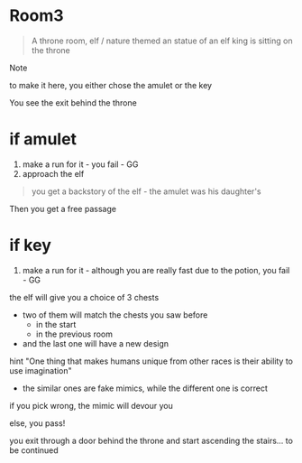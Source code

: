# Room3

> A throne room, elf / nature themed
> an statue of an elf king is sitting on the throne

> [!NOTE]
> to make it here, you either chose the amulet or the key

You see the exit behind the throne

# if amulet
1. make a run for it - you fail - GG
2. approach the elf

> you get a backstory of the elf - the amulet was his daughter's

Then you get a free passage

# if key

1. make a run for it - although you are really fast due to the potion, you fail - GG

the elf will give you a choice of 3 chests
- two of them will match the chests you saw before
    - in the start
    - in the previous room
- and the last one will have a new design

hint "One thing that makes humans unique from other races is their ability to use imagination"

- the similar ones are fake mimics, while the different one is correct

if you pick wrong, the mimic will devour you

else, you pass!

you exit through a door behind the throne and start ascending the stairs... to be continued
